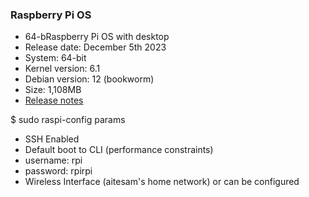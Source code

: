 ### Raspberry Pi OS
- 64-bRaspberry Pi OS with desktop
- Release date: December 5th 2023
- System: 64-bit
- Kernel version: 6.1
- Debian version: 12 (bookworm)
- Size: 1,108MB
- [Release notes](https://downloads.raspberrypi.com/raspios_arm64/release_notes.txt?_gl=1*1tazfhq*_ga*NTI2NzYwNzY0LjE3MDcwNDUzMzc.*_ga_22FD70LWDS*MTcwNzA0NTMzOS4xLjEuMTcwNzA0NTQ0Ny4wLjAuMA..)


$ sudo raspi-config params

- SSH Enabled
- Default boot to CLI (performance constraints)
- username: rpi
- password: rpirpi
- Wireless Interface
 (aitesam's home network) or can be configured
 
 
